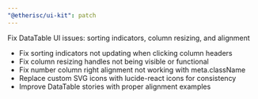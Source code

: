 ```yaml
---
"@etherisc/ui-kit": patch
---
```


Fix DataTable UI issues: sorting indicators, column resizing, and alignment

- Fix sorting indicators not updating when clicking column headers
- Fix column resizing handles not being visible or functional
- Fix number column right alignment not working with meta.className
- Replace custom SVG icons with lucide-react icons for consistency
- Improve DataTable stories with proper alignment examples
